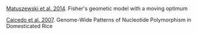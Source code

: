 
[Matuszewski et al. 2014](http://onlinelibrary.wiley.com/doi/10.1111/evo.12465/abstract). Fisher's geometic model with a moving optimum

[Caicedo et al. 2007](http://www.plosgenetics.org/article/info%3Adoi%2F10.1371%2Fjournal.pgen.0030163). Genome-Wide Patterns of Nucleotide Polymorphism in Domesticated Rice


